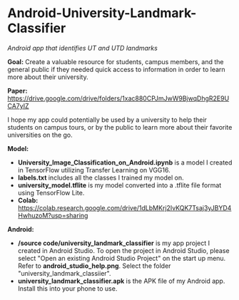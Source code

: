 # Android-University-Landmark-Classifier
*Android app that identifies UT and UTD landmarks*

**Goal:** Create a valuable resource for students, campus members, and the general public if they needed quick access to information in order to learn more about their university. 

**Paper:** https://drive.google.com/drive/folders/1xac880CPJmJwW9BjwqDhgR2E9UCA7yIZ

I hope my app could potentially be used by a university to help their students on campus tours, or by the public to learn more about their favorite universities on the go.

**Model:**
- **University_Image_Classification_on_Android.ipynb** is a model I created in TensorFlow utilizing Transfer Learning on VGG16.
- **labels.txt** includes all the classes I trained my model on.
- **university_model.tflite** is my model converted into a .tflite file format using TensorFlow Lite.
- **Colab:** https://colab.research.google.com/drive/1dLbMKrj2IvKQK7Tsaj3yJBYD4HwhuzoM?usp=sharing

**Android:**
- **/source code/university_landmark_classifier** is my app project I created in Android Studio. To open the project in Android Studio, please select "Open an existing Android Studio Project" on the start up menu. Refer to **android_studio_help.png**. Select the folder "university_landmark_classiier".
- **university_landmark_classifier.apk** is the APK file of my Android app. Install this into your phone to use. 

